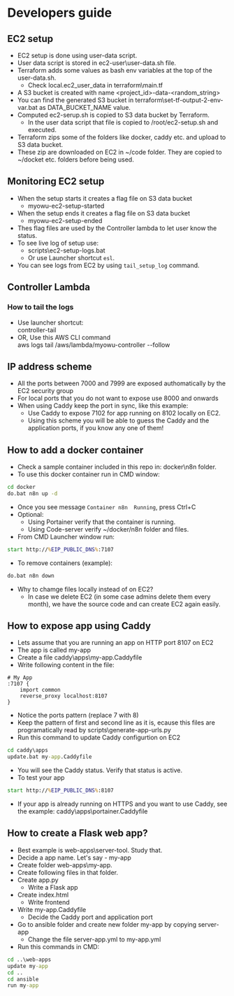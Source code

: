 # Developers guide


## EC2 setup 
- EC2 setup is done using user-data script.
- User data script is stored in ec2-user\user-data.sh file.
- Terraform adds some values as bash env variables at the top of the user-data.sh.
    - Check local.ec2_user_data in terraform\main.tf
- A S3 bucket is created with name <project_id>-data-<random_string>
- You can find the generated S3 bucket in terraform\set-tf-output-2-env-var.bat as DATA_BUCKET_NAME value.
- Computed ec2-serup.sh is copied to S3 data bucket by Terraform. 
    - In the user data script that file is copied to /root/ec2-setup.sh and executed.
- Terraform zips some of the folders like docker, caddy etc. and upload to S3 data bucket.
- These zip are downloaded on EC2 in ~/code folder. They are copied to ~/docket etc. folders before being used. 


## Monitoring EC2 setup
- When the setup starts it creates a flag file on S3 data bucket
    - myowu-ec2-setup-started
- When the setup ends it creates a flag file on S3 data bucket
    - myowu-ec2-setup-ended
- Thes flag files are used by the Controller lambda to let user know the status.
- To see live log of setup use:
    - scripts\ec2-setup-logs.bat
    - Or use Launcher shortcut ``esl``.
- You can see logs from EC2 by using ``tail_setup_log`` command.


## Controller Lambda
### How to tail the logs
- Use launcher shortcut:  
controller-tail  
- OR, Use this AWS CLI command  
aws logs tail /aws/lambda/myowu-controller --follow  


## IP address scheme
- All the ports between 7000 and 7999 are exposed authomatically by the EC2 security group
- For local ports that you do not want to expose use 8000 and onwards
- When using Caddy keep the port in sync, like this example:
    - Use Caddy to expose 7102 for app running on 8102 locally on EC2.
    - Using this scheme you will be able to guess the Caddy and the application ports, if you know any one of them!


## How to add a docker container
- Check a sample container included in this repo in: docker\n8n folder.
- To use this docker container run in CMD window:
```bat
cd docker
do.bat n8n up -d
```
- Once you see message ``Container n8n  Running``, press Ctrl+C
- Optional: 
    - Using Portainer verify that the container is running.
    - Using Code-server verify ~/docker/n8n folder and files.
- From CMD Launcher window run:
```bat
start http://%EIP_PUBLIC_DNS%:7107
```
- To remove containers (example):
```bat
do.bat n8n down
```
- Why to chamge files locally instead of on EC2?
    - In case we delete EC2 (in some case admins delete them every month), we have the source code and can create EC2 again easily.


## How to expose app using Caddy
- Lets assume that you are running an app on HTTP port 8107 on EC2
- The app is called my-app
- Create a file caddy\apps\my-app.Caddyfile
- Write following content in the file:
```text
# My App
:7107 {
    import common
    reverse_proxy localhost:8107
}
```
- Notice the ports pattern (replace 7 with 8)
- Keep the pattern of first and second line as it is, ecause this files are programatically read by scripts\generate-app-urls.py
- Run this command to update Caddy configurtion on EC2
```bat
cd caddy\apps
update.bat my-app.Caddyfile
```
- You will see the Caddy status. Verify that status is active.
- To test your app 
```bat
start http://%EIP_PUBLIC_DNS%:8107
```
- If your app is already running on HTTPS and you want to use Caddy, see the example: caddy\apps\portainer.Caddyfile

## How to create a Flask web app?
- Best example is web-apps\server-tool. Study that.
- Decide a app name. Let's say - my-app
- Create folder web-apps\my-app. 
- Create following files in that folder.
- Create app.py
    - Write a Flask app
- Create index.html
    - Write frontend
- Write my-app.Caddyfile
    - Decide the Caddy port and application port
- Go to ansible folder and create new folder my-app by copying server-app
    - Change the file server-app.yml to my-app.yml
- Run this commands in CMD:
```bat
cd ..\web-apps
update my-app
cd ..
cd ansible
run my-app
```


